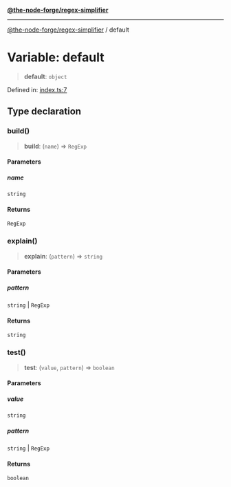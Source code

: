 [**@the-node-forge/regex-simplifier**](../README.md)

---

[@the-node-forge/regex-simplifier](../globals.md) / default

# Variable: default

> **default**: `object`

Defined in:
[index.ts:7](https://github.com/The-Node-Forge/regex-simplifier/blob/ae8921d3ebe3aca2a7cdc4a59ab119024cf62d93/src/index.ts#L7)

## Type declaration

### build()

> **build**: (`name`) => `RegExp`

#### Parameters

##### name

`string`

#### Returns

`RegExp`

### explain()

> **explain**: (`pattern`) => `string`

#### Parameters

##### pattern

`string` | `RegExp`

#### Returns

`string`

### test()

> **test**: (`value`, `pattern`) => `boolean`

#### Parameters

##### value

`string`

##### pattern

`string` | `RegExp`

#### Returns

`boolean`
